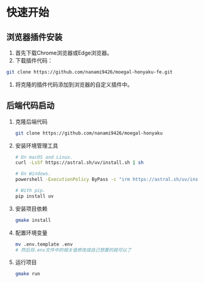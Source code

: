 # 快速开始

## 浏览器插件安装

1. 首先下载Chrome浏览器或Edge浏览器。
2. 下载插件代码：

~~~bash
git clone https://github.com/nanami9426/moegal-honyaku-fe.git
~~~

1. 将克隆的插件代码添加到浏览器的自定义插件中。

## 后端代码启动

1. 克隆后端代码
   ~~~bash
   git clone https://github.com/nanami9426/moegal-honyaku
   ~~~

2. 安装环境管理工具
   ~~~bash
   # On macOS and Linux.
   curl -LsSf https://astral.sh/uv/install.sh | sh
   
   # On Windows.
   powershell -ExecutionPolicy ByPass -c "irm https://astral.sh/uv/install.ps1 | iex"
   
   # With pip.
   pip install uv
   ~~~

3. 安装项目依赖
   ~~~bash
   gmake install
   ~~~

4. 配置环境变量

   ~~~bash
   mv .env.template .env
   # 然后将.env文件中的相关值修改成自己想要的就可以了
   ~~~

5. 运行项目
   ~~~bash
   gmake run
   ~~~

   

